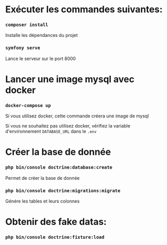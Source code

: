 # Exécuter les commandes suivantes:

### `composer install`

Installe les dépendances du projet

### `symfony serve`

Lance le serveur sur le port 8000

# Lancer une image mysql avec docker

### `docker-compose up`

Si vous utilisez docker, cette commande créera une image de mysql

Si vous ne souhaitez pas utilisez docker, vérifiez la variable d'environnement `DATABASE_URL` dans le `.env`

# Créer la base de donnée

### `php bin/console doctrine:database:create`

Permet de créer la base de donnée

### `php bin/console doctrine:migrations:migrate`

Génére les tables et leurs colonnes

# Obtenir des fake datas:

### `php bin/console doctrine:fixture:load`